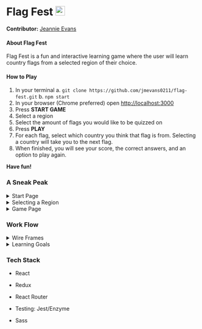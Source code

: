 # Flag Fest <img src="https://svgsilh.com/svg/1674807.svg" width=25 />

**Contributor:** [Jeannie Evans](https://github.com/jmevans0211/)

#### About Flag Fest

Flag Fest is a fun and interactive learning game where the user will learn country flags from a selected region of their choice.

#### How to Play

1. In your terminal
  a. `git clone https://github.com/jmevans0211/flag-fest.git`
  b. `npm start`
2. In your browser (Chrome preferred) open [http://localhost:3000](http://localhost:3000) 
3. Press **START GAME**
4. Select a region
5. Select the amount of flags you would like to be quizzed on
6. Press **PLAY**
7. For each flag, select which country you think that flag is from. Selecting a country will take you to the next flag.
8. When finished, you will see your score, the correct answers, and an option to play again.

**Have fun!**

### A Sneak Peak

<details>
  <summary> Start Page </summary>

![Start Page](https://user-images.githubusercontent.com/48900496/68165666-3fbd0f00-ff1d-11e9-914f-f7eb27283c0c.png)

</details>


<details>

<summary>Selecting a Region</summary>

![Selecting a Region](https://user-images.githubusercontent.com/48900496/68165704-55323900-ff1d-11e9-830b-631dc4a90ca9.png)

</details>


<details>
  <summary>Game Page</summary>

![Game Page](https://user-images.githubusercontent.com/48900496/68167276-31252680-ff22-11e9-8980-aa100dca0f00.png)

</details>

### Work Flow

<details>
  <summary>Wire Frames</summary>
  
![flag-fest-wireframe1](https://user-images.githubusercontent.com/48900496/68167653-6ed67f00-ff23-11e9-8e0c-52ca6b53a539.jpg)

![flag-fest-wireframe2](https://user-images.githubusercontent.com/48900496/68167663-772eba00-ff23-11e9-98c3-3ed6dc8806d4.jpg)

![flag-fest-wireframe3](https://user-images.githubusercontent.com/48900496/68167669-7b5ad780-ff23-11e9-8c39-b57600ae1af3.jpg)

</details>

<details>
  <summary>Learning Goals</summary>
  
  - Continue working with API calls by fetching and cleaning data
  - Work with React and Redux with fluency
  - Testing: Unit, async, integration
  - Intuitive user experience and design
  
</details>



### Tech Stack

- React

- Redux

- React Router

- Testing: Jest/Enzyme

- Sass


